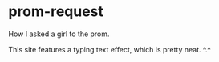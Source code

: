 # prom-request
How I asked a girl to the prom.

This site features a typing text effect, which is pretty neat. ^.^
